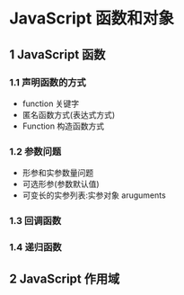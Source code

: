 # JavaScript 函数和对象

## 1 JavaScript 函数

### 1.1 声明函数的方式

* function 关键字			
* 匿名函数方式(表达式方式)	
* Function 构造函数方式		

### 1.2 参数问题

* 形参和实参数量问题			
* 可选形参(参数默认值)			
* 可变长的实参列表:实参对象 aruguments 

### 1.3 回调函数

### 1.4 递归函数



## 2 JavaScript 作用域



